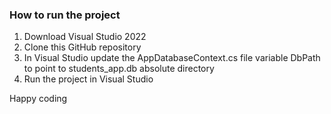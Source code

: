 ### How to run the project
1. Download Visual Studio 2022
2. Clone this GitHub repository
3. In Visual Studio update the AppDatabaseContext.cs file variable DbPath to point to students_app.db absolute directory
4. Run the project in Visual Studio

Happy coding
